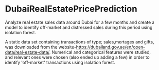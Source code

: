 # DubaiRealEstatePricePrediction
Analyze real estate sales data around Dubai for a few months and create a model to identify off-market and distressed sales during this period using isolation forest.

A static data set containing transactions of type; sales,mortages and gifts, was downloaded from the website-https://dubailand.gov.ae/en/open-data/real-estate-data/. Numerical and categorical features were studied, and relevant ones were chosen (also ended up adding a few) in order to identify 'off-market' transactions using isolation forest. 
